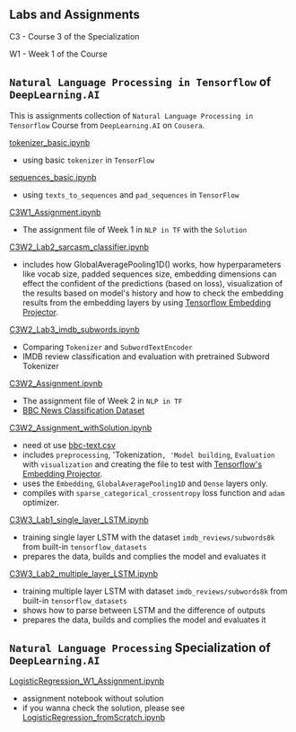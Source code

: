 ## Labs and Assignments
C3 - Course 3 of the Specialization

W1 - Week 1 of the Course

## `Natural Language Processing in Tensorflow` of `DeepLearning.AI`
This is assignments collection of `Natural Language Processing in Tensorflow` Course from `DeepLearning.AI` on `Cousera`.

[tokenizer_basic.ipynb](tokenizer_basic.ipynb)
- using basic `tokenizer` in `TensorFlow`

[sequences_basic.ipynb](sequences_basic.ipynb)
- using  `texts_to_sequences` and `pad_sequences` in `TensorFlow`

[C3W1_Assignment.ipynb](C3W21_Assignment.ipynb)
- The assignment file of Week 1 in `NLP in TF` with the `Solution`

[C3W2_Lab2_sarcasm_classifier.ipynb](C3W2_Lab2_sarcasm_classifier.ipynb) 
- includes how GlobalAveragePooling1D() works, 
  how hyperparameters like vocab size, padded sequences size, embedding dimensions can effect the confident of the predictions (based on loss),
  visualization of the results based on model's history 
  and how to check the embedding results from the embedding layers by using [Tensorflow Embedding Projector](https://projector.tensorflow.org/).
  
[C3W2_Lab3_imdb_subwords.ipynb](C3W2_Lab3_imdb_subwords.ipynb)
- Comparing `Tokenizer` and `SubwordTextEncoder`
- IMDB review classification and evaluation with pretrained Subword Tokenizer

[C3W2_Assignment.ipynb](C3W2_Assignment.ipynb)
- The assignment file of Week 2 in `NLP in TF`
- [BBC News Classification Dataset](https://www.kaggle.com/c/learn-ai-bbc/overview)

[C3W2_Assignment_withSolution.ipynb](C3W2_Assignment_withSolution.ipynb)
- need ot use [bbc-text.csv](bbc-text.csv)
- includes `preprocessing`, 'Tokenization`, 'Model building`, `Evaluation` with `visualization` and creating the file to test with [Tensorflow's Embedding Projector](https://projector.tensorflow.org/).
- uses the `Embedding`, `GlobalAveragePooling1D` and `Dense` layers only.
- compiles with `sparse_categorical_crossentropy` loss function and `adam` optimizer.

[C3W3_Lab1_single_layer_LSTM.ipynb](C3W3_Lab1_single_layer_LSTM.ipynb)
- training single layer LSTM with the dataset `imdb_reviews/subwords8k` from built-in `tensorflow_datasets`
- prepares the data, builds and complies the model and evaluates it

[C3W3_Lab2_multiple_layer_LSTM.ipynb](C3W3_Lab2_multiple_layer_LSTM.ipynb)
- training multiple layer LSTM with dataset `imdb_reviews/subwords8k` from built-in `tensorflow_datasets`
- shows how to parse between LSTM and the difference of outputs
- prepares the data, builds and complies the model and evaluates it



## `Natural Language Processing` Specialization of `DeepLearning.AI`

[LogisticRegression_W1_Assignment.ipynb](LogisticRegression_W1_Assignment.ipynb)
- assignment notebook without solution
- if you wanna check the solution, please see [LogisticRegression_fromScratch.ipynb](../LogisticRegression_fromScratch.ipynb)
